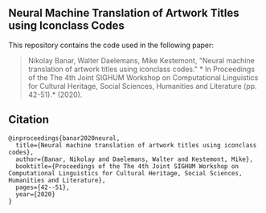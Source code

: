 ## Neural Machine Translation of Artwork Titles using Iconclass Codes


This repository contains the code used in the following paper:

> Nikolay Banar, Walter Daelemans, Mike Kestemont, "Neural machine translation of artwork titles using iconclass codes." * In Proceedings of the The 4th Joint SIGHUM Workshop on Computational Linguistics for Cultural Heritage, Social Sciences, Humanities and Literature (pp. 42-51).* (2020).


## Citation

```
@inproceedings{banar2020neural,
  title={Neural machine translation of artwork titles using iconclass codes},
  author={Banar, Nikolay and Daelemans, Walter and Kestemont, Mike},
  booktitle={Proceedings of the The 4th Joint SIGHUM Workshop on Computational Linguistics for Cultural Heritage, Social Sciences, Humanities and Literature},
  pages={42--51},
  year={2020}
}
```
